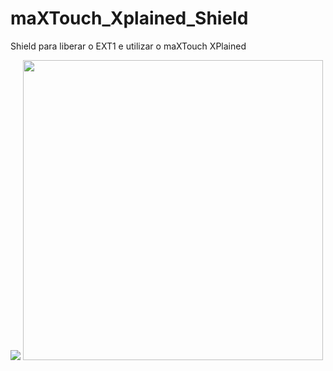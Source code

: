 # maXTouch_Xplained_Shield
Shield para liberar o EXT1 e utilizar o maXTouch XPlained

![](maxTouch-EXT-V1.png)
<img src="maxTouch-EXT-V1.png" width="480px" height="480px">

